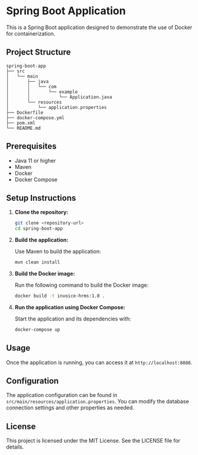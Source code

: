 # Spring Boot Application

This is a Spring Boot application designed to demonstrate the use of Docker for containerization.

## Project Structure

```
spring-boot-app
├── src
│   └── main
│       ├── java
│       │   └── com
│       │       └── example
│       │           └── Application.java
│       └── resources
│           └── application.properties
├── Dockerfile
├── docker-compose.yml
├── pom.xml
└── README.md
```

## Prerequisites

- Java 11 or higher
- Maven
- Docker
- Docker Compose

## Setup Instructions

1. **Clone the repository:**

   ```bash
   git clone <repository-url>
   cd spring-boot-app
   ```

2. **Build the application:**

   Use Maven to build the application:

   ```bash
   mvn clean install
   ```

3. **Build the Docker image:**

   Run the following command to build the Docker image:

   ```bash
   docker build -t invoice-hrms:1.0 .
   ```

4. **Run the application using Docker Compose:**

   Start the application and its dependencies with:

   ```bash
   docker-compose up
   ```

## Usage

Once the application is running, you can access it at `http://localhost:8080`.

## Configuration

The application configuration can be found in `src/main/resources/application.properties`. You can modify the database connection settings and other properties as needed.

## License

This project is licensed under the MIT License. See the LICENSE file for details.